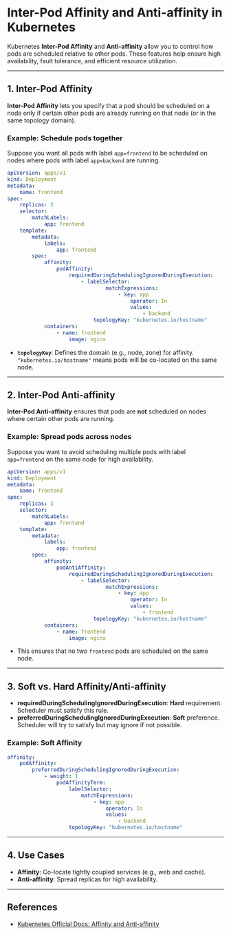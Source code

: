 # Inter-Pod Affinity and Anti-affinity in Kubernetes

Kubernetes **Inter-Pod Affinity** and **Anti-affinity** allow you to control how pods are scheduled relative to other pods. These features help ensure high availability, fault tolerance, and efficient resource utilization.

---

## 1. Inter-Pod Affinity

**Inter-Pod Affinity** lets you specify that a pod should be scheduled on a node only if certain other pods are already running on that node (or in the same topology domain).

### Example: Schedule pods together

Suppose you want all pods with label `app=frontend` to be scheduled on nodes where pods with label `app=backend` are running.

```yaml
apiVersion: apps/v1
kind: Deployment
metadata:
    name: frontend
spec:
    replicas: 3
    selector:
        matchLabels:
            app: frontend
    template:
        metadata:
            labels:
                app: frontend
        spec:
            affinity:
                podAffinity:
                    requiredDuringSchedulingIgnoredDuringExecution:
                        - labelSelector:
                                matchExpressions:
                                    - key: app
                                        operator: In
                                        values:
                                            - backend
                            topologyKey: "kubernetes.io/hostname"
            containers:
                - name: frontend
                    image: nginx
```

- **`topologyKey`**: Defines the domain (e.g., node, zone) for affinity. `"kubernetes.io/hostname"` means pods will be co-located on the same node.

---

## 2. Inter-Pod Anti-affinity

**Inter-Pod Anti-affinity** ensures that pods are **not** scheduled on nodes where certain other pods are running.

### Example: Spread pods across nodes

Suppose you want to avoid scheduling multiple pods with label `app=frontend` on the same node for high availability.

```yaml
apiVersion: apps/v1
kind: Deployment
metadata:
    name: frontend
spec:
    replicas: 3
    selector:
        matchLabels:
            app: frontend
    template:
        metadata:
            labels:
                app: frontend
        spec:
            affinity:
                podAntiAffinity:
                    requiredDuringSchedulingIgnoredDuringExecution:
                        - labelSelector:
                                matchExpressions:
                                    - key: app
                                        operator: In
                                        values:
                                            - frontend
                            topologyKey: "kubernetes.io/hostname"
            containers:
                - name: frontend
                    image: nginx
```

- This ensures that no two `frontend` pods are scheduled on the same node.

---

## 3. Soft vs. Hard Affinity/Anti-affinity

- **requiredDuringSchedulingIgnoredDuringExecution**: **Hard** requirement. Scheduler must satisfy this rule.
- **preferredDuringSchedulingIgnoredDuringExecution**: **Soft** preference. Scheduler will try to satisfy but may ignore if not possible.

### Example: Soft Affinity

```yaml
affinity:
    podAffinity:
        preferredDuringSchedulingIgnoredDuringExecution:
            - weight: 1
                podAffinityTerm:
                    labelSelector:
                        matchExpressions:
                            - key: app
                                operator: In
                                values:
                                    - backend
                    topologyKey: "kubernetes.io/hostname"
```

---

## 4. Use Cases

- **Affinity**: Co-locate tightly coupled services (e.g., web and cache).
- **Anti-affinity**: Spread replicas for high availability.

---

## References

- [Kubernetes Official Docs: Affinity and Anti-affinity](https://kubernetes.io/docs/concepts/scheduling-eviction/assign-pod-node/#affinity-and-anti-affinity)
